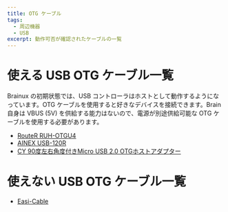 ```yaml
---
title: OTG ケーブル
tags:
  - 周辺機器
  - USB
excerpt: 動作可否が確認されたケーブルの一覧
---
```



# 使える USB OTG ケーブル一覧

Brainux の初期状態では、USB コントローラはホストとして動作するようになっています。OTG ケーブルを使用すると好きなデバイスを接続できます。Brain 自身は VBUS (5V) を供給する能力はないので、電源が別途供給可能な OTG ケーブルを使用する必要があります。

- [RouteR RUH-OTGU4](https://amz.run/4Kue)
- [AINEX USB-120R](https://www.sengoku.co.jp/mod/sgk_cart/detail.php?code=EEHD-5EHA)
- [CY 90度左右角度付きMicro USB 2.0 OTGホストアダプター](https://amz.run/4LXg)


# 使えない USB OTG ケーブル一覧

- [Easi-Cable](https://amz.run/4KqD)


